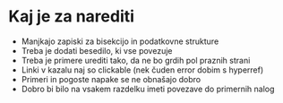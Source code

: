 # Kaj je za narediti

- Manjkajo zapiski za bisekcijo in podatkovne strukture
- Treba je dodati besedilo, ki vse povezuje
- Treba je primere urediti tako, da ne bo grdih pol praznih strani
- Linki v kazalu naj so clickable (nek čuden error dobim s hyperref)
- Primeri in pogoste napake se ne obnašajo dobro
- Dobro bi bilo na vsakem razdelku imeti povezave do primernih nalog
